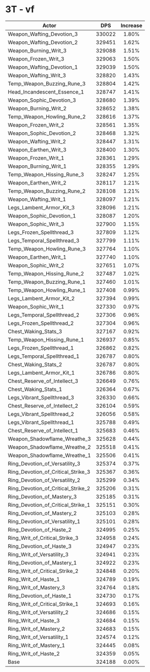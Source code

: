 # 3T - vf
| Actor | DPS | Increase |
|---|:---:|:---:|
|Weapon_Wafting_Devotion_3|330022|1.80%|
|Weapon_Wafting_Devotion_2|329451|1.62%|
|Weapon_Burning_Writ_3|329088|1.51%|
|Weapon_Frozen_Writ_3|329063|1.50%|
|Weapon_Wafting_Devotion_1|329039|1.50%|
|Weapon_Wafting_Writ_3|328820|1.43%|
|Temp_Weapon_Buzzing_Rune_3|328804|1.42%|
|Head_Incandescent_Essence_1|328747|1.41%|
|Weapon_Sophic_Devotion_3|328680|1.39%|
|Weapon_Burning_Writ_2|328652|1.38%|
|Temp_Weapon_Howling_Rune_2|328616|1.37%|
|Weapon_Frozen_Writ_2|328561|1.35%|
|Weapon_Sophic_Devotion_2|328468|1.32%|
|Weapon_Wafting_Writ_2|328447|1.31%|
|Weapon_Earthen_Writ_3|328400|1.30%|
|Weapon_Frozen_Writ_1|328361|1.29%|
|Weapon_Burning_Writ_1|328355|1.29%|
|Temp_Weapon_Hissing_Rune_3|328247|1.25%|
|Weapon_Earthen_Writ_2|328117|1.21%|
|Temp_Weapon_Buzzing_Rune_2|328108|1.21%|
|Weapon_Wafting_Writ_1|328097|1.21%|
|Legs_Lambent_Armor_Kit_3|328096|1.21%|
|Weapon_Sophic_Devotion_1|328087|1.20%|
|Weapon_Sophic_Writ_3|327900|1.15%|
|Legs_Frozen_Spellthread_3|327809|1.12%|
|Legs_Temporal_Spellthread_3|327799|1.11%|
|Temp_Weapon_Howling_Rune_3|327764|1.10%|
|Weapon_Earthen_Writ_1|327740|1.10%|
|Weapon_Sophic_Writ_2|327651|1.07%|
|Temp_Weapon_Hissing_Rune_2|327487|1.02%|
|Temp_Weapon_Buzzing_Rune_1|327460|1.01%|
|Temp_Weapon_Howling_Rune_1|327408|0.99%|
|Legs_Lambent_Armor_Kit_2|327394|0.99%|
|Weapon_Sophic_Writ_1|327330|0.97%|
|Legs_Temporal_Spellthread_2|327306|0.96%|
|Legs_Frozen_Spellthread_2|327304|0.96%|
|Chest_Waking_Stats_3|327167|0.92%|
|Temp_Weapon_Hissing_Rune_1|326937|0.85%|
|Legs_Frozen_Spellthread_1|326862|0.82%|
|Legs_Temporal_Spellthread_1|326787|0.80%|
|Chest_Waking_Stats_2|326787|0.80%|
|Legs_Lambent_Armor_Kit_1|326786|0.80%|
|Chest_Reserve_of_Intellect_3|326649|0.76%|
|Chest_Waking_Stats_1|326364|0.67%|
|Legs_Vibrant_Spellthread_3|326330|0.66%|
|Chest_Reserve_of_Intellect_2|326104|0.59%|
|Legs_Vibrant_Spellthread_2|326056|0.58%|
|Legs_Vibrant_Spellthread_1|325788|0.49%|
|Chest_Reserve_of_Intellect_1|325683|0.46%|
|Weapon_Shadowflame_Wreathe_3|325628|0.44%|
|Weapon_Shadowflame_Wreathe_2|325518|0.41%|
|Weapon_Shadowflame_Wreathe_1|325506|0.41%|
|Ring_Devotion_of_Versatility_3|325374|0.37%|
|Ring_Devotion_of_Critical_Strike_3|325367|0.36%|
|Ring_Devotion_of_Versatility_2|325299|0.34%|
|Ring_Devotion_of_Critical_Strike_2|325206|0.31%|
|Ring_Devotion_of_Mastery_3|325185|0.31%|
|Ring_Devotion_of_Critical_Strike_1|325151|0.30%|
|Ring_Devotion_of_Mastery_2|325103|0.28%|
|Ring_Devotion_of_Versatility_1|325101|0.28%|
|Ring_Devotion_of_Haste_2|324995|0.25%|
|Ring_Writ_of_Critical_Strike_3|324958|0.24%|
|Ring_Devotion_of_Haste_3|324947|0.23%|
|Ring_Writ_of_Versatility_3|324941|0.23%|
|Ring_Devotion_of_Mastery_1|324922|0.23%|
|Ring_Writ_of_Critical_Strike_2|324848|0.20%|
|Ring_Writ_of_Haste_1|324789|0.19%|
|Ring_Writ_of_Mastery_3|324764|0.18%|
|Ring_Devotion_of_Haste_1|324730|0.17%|
|Ring_Writ_of_Critical_Strike_1|324693|0.16%|
|Ring_Writ_of_Versatility_2|324686|0.15%|
|Ring_Writ_of_Haste_3|324684|0.15%|
|Ring_Writ_of_Mastery_2|324683|0.15%|
|Ring_Writ_of_Versatility_1|324574|0.12%|
|Ring_Writ_of_Mastery_1|324445|0.08%|
|Ring_Writ_of_Haste_2|324359|0.05%|
|Base|324188|0.00%|
